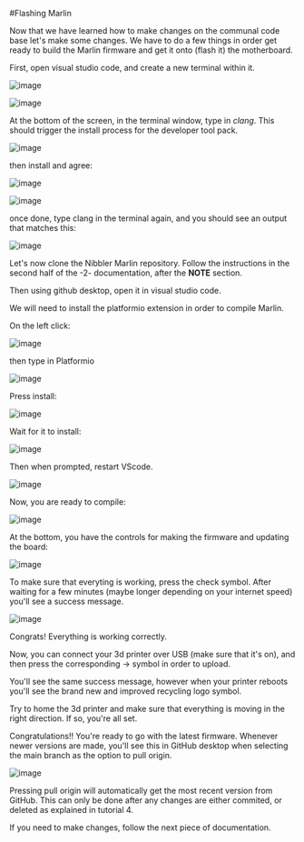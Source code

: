 #Flashing Marlin

Now that we have learned how to make changes on the communal code base let's make some changes. We have to do a few things in order get ready to build the Marlin firmware and get it onto (flash it) the motherboard.

First, open visual studio code, and create a new terminal within it.

![image](https://user-images.githubusercontent.com/90474549/138118910-cab28c65-dd7f-45e2-8812-f18a47718d3b.png)

![image](https://user-images.githubusercontent.com/90474549/138118942-d71cf068-d250-4835-95a0-a3b083dbfa4f.png)

At the bottom of the screen, in the terminal window, type in *clang*. This should trigger the install process for the developer tool pack.

![image](https://user-images.githubusercontent.com/90474549/138119236-23a1071e-df2d-4efa-8604-9084d7abb704.png)

then install and agree:

![image](https://user-images.githubusercontent.com/90474549/138119274-8d028dad-f9a5-44c1-a74d-110fea3c68af.png)

![image](https://user-images.githubusercontent.com/90474549/138119309-f3066285-1aa5-48cb-aec2-f2befaf2d29d.png)

once done, type clang in the terminal again, and you should see an output that matches this:

![image](https://user-images.githubusercontent.com/90474549/138119381-01627d98-a516-46d4-803c-2396d7fabec0.png)

Let's now clone the Nibbler Marlin repository. Follow the instructions in the second half of the -2- documentation, after the **NOTE** section.

Then using github desktop, open it in visual studio code.

We will need to install the platformio extension in order to compile Marlin.

On the left click:

![image](https://user-images.githubusercontent.com/90474549/138123100-2fe56e2f-2471-46b2-afb1-78ae3256d62d.png)

then type in Platformio

![image](https://user-images.githubusercontent.com/90474549/138123143-f09f6f7f-15b7-4365-a69d-a7f35ebfba4c.png)

Press install:

![image](https://user-images.githubusercontent.com/90474549/138123200-063388f5-e6aa-4f36-918c-86d29bcdb148.png)

Wait for it to install:

![image](https://user-images.githubusercontent.com/90474549/138123272-a1e9eef4-e37b-4ef5-8614-9b1842f05b3c.png)

Then when prompted, restart VScode.

![image](https://user-images.githubusercontent.com/90474549/138123380-c6ff4276-e054-413c-8d56-21c89e7cab3d.png)

Now, you are ready to compile:

![image](https://user-images.githubusercontent.com/90474549/138123480-42ddee7b-56e2-4a09-913e-e591055390be.png)

At the bottom, you have the controls for making the firmware and updating the board:

![image](https://user-images.githubusercontent.com/90474549/138123577-db861414-3271-4b92-a47d-45a3b1c8d463.png)

To make sure that everyting is working, press the check symbol. After waiting for a few minutes (maybe longer depending on your internet speed) you'll see a success message. 

![image](https://user-images.githubusercontent.com/90474549/138125135-7acd22a9-c73d-41c6-98e9-adc9fda0a02e.png)

Congrats! Everything is working correctly.

Now, you can connect your 3d printer over USB (make sure that it's on), and then press the corresponding -> symbol in order to upload.

You'll see the same success message, however when your printer reboots you'll see the brand new and improved recycling logo symbol.

Try to home the 3d printer and make sure that everything is moving in the right direction. If so, you're all set.

Congratulations!! You're ready to go with the latest firmware. Whenever newer versions are made, you'll see this in GitHub desktop when selecting the main branch as the option to pull origin.

![image](https://user-images.githubusercontent.com/90474549/138126244-1ea0f116-09fc-4f78-8eda-96e64c2302af.png)

Pressing pull origin will automatically get the most recent version from GitHub. This can only be done after any changes are either commited, or deleted as explained in tutorial 4.

If you need to make changes, follow the next piece of documentation.

